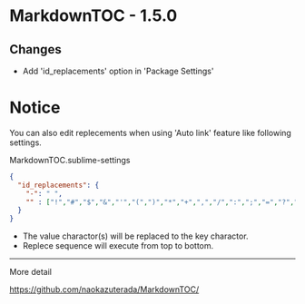 # MarkdownTOC - 1.5.0

## Changes

- Add 'id_replacements' option in 'Package Settings'


# Notice

You can also edit replecements when using 'Auto link' feature like following settings.

MarkdownTOC.sublime-settings

```json
{
  "id_replacements": {
    "-": " ",
    "" : ["!","#","$","&","'","(",")","*","+",",","/",":",";","=","?","@","[","]","`","\"", ".","<",">","{","}","™","®","©"]
  }
}
```

- The value charactor(s) will be replaced to the key charactor.
- Replece sequence will execute from top to bottom.

---

More detail

https://github.com/naokazuterada/MarkdownTOC/